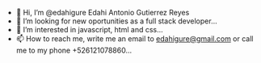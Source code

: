 - 👋 Hi, I’m @edahigure Edahi Antonio Gutierrez Reyes
- 👀 I’m looking for new oportunities as a full stack developer...
- 🌱 I’m interested in javascript,  html and css...
- 📫 How to reach me, write me an email to edahigure@gmail.com or call me to my phone +526121078860...

<!---
edahigure/edahigure is a ✨ special ✨ repository because its `README.md` (this file) appears on your GitHub profile.
You can click the Preview link to take a look at your changes.
--->

